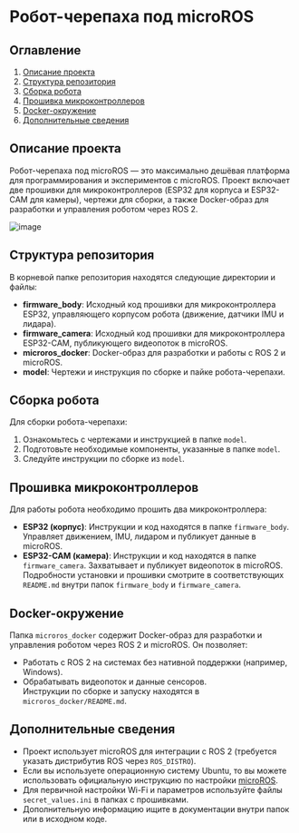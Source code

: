 # Робот-черепаха под microROS

## Оглавление

1. [Описание проекта](#описание-проекта)
2. [Структура репозитория](#структура-репозитория)
3. [Сборка робота](#сборка-робота)
4. [Прошивка микроконтроллеров](#прошивка-микроконтроллеров)
5. [Docker-окружение](#docker-окружение)
6. [Дополнительные сведения](#дополнительные-сведения)

## Описание проекта

Робот-черепаха под microROS — это максимально дешёвая платформа для программирования и экспериментов с microROS. Проект включает две прошивки для микроконтроллеров (ESP32 для корпуса и ESP32-CAM для камеры), чертежи для сборки, а также Docker-образ для разработки и управления роботом через ROS 2.

![image](https://github.com/user-attachments/assets/1b902d44-8ded-4fbf-a194-8cbae08abcfe)

## Структура репозитория

В корневой папке репозитория находятся следующие директории и файлы:  
- **firmware_body**: Исходный код прошивки для микроконтроллера ESP32, управляющего корпусом робота (движение, датчики IMU и лидара).  
- **firmware_camera**: Исходный код прошивки для микроконтроллера ESP32-CAM, публикующего видеопоток в microROS.  
- **microros_docker**: Docker-образ для разработки и работы с ROS 2 и microROS.  
- **model**: Чертежи и инструкция по сборке и пайке робота-черепахи.

## Сборка робота

Для сборки робота-черепахи:  
1. Ознакомьтесь с чертежами и инструкцией в папке `model`.  
2. Подготовьте необходимые компоненты, указанные в папке `model`.
3. Следуйте инструкции по сборке из `model`.  

## Прошивка микроконтроллеров

Для работы робота необходимо прошить два микроконтроллера:  
- **ESP32 (корпус)**: Инструкции и код находятся в папке `firmware_body`. Управляет движением, IMU, лидаром и публикует данные в microROS.  
- **ESP32-CAM (камера)**: Инструкции и код находятся в папке `firmware_camera`. Захватывает и публикует видеопоток в microROS.  
Подробности установки и прошивки смотрите в соответствующих `README.md` внутри папок `firmware_body` и `firmware_camera`.  

## Docker-окружение

Папка `microros_docker` содержит Docker-образ для разработки и управления роботом через ROS 2 и microROS. Он позволяет:  
- Работать с ROS 2 на системах без нативной поддержки (например, Windows).  
- Обрабатывать видеопоток и данные сенсоров.  
Инструкции по сборке и запуску находятся в `microros_docker/README.md`.  

## Дополнительные сведения

- Проект использует microROS для интеграции с ROS 2 (требуется указать дистрибутив ROS через `ROS_DISTRO`).
- Если вы используете операционную систему Ubuntu, то вы можете использовать официальную инструкцию по настройки [microROS](https://micro.ros.org/docs/tutorials/core/first_application_linux/).
- Для первичной настройки Wi-Fi и параметров используйте файлы `secret_values.ini` в папках с прошивками.  
- Дополнительную информацию ищите в документации внутри папок или в исходном коде.  
